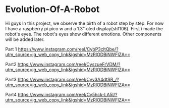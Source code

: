 # Evolution-Of-A-Robot
Hi guys
In this project, we observe the birth of a robot step by step. For now I have a raspberry pi pico w and a 1.3" oled display(sh1106). 
First i made the robot's eyes. The robot's eyes show different emotions.
Other components will be added later.

Part 1
https://www.instagram.com/reel/CybP3cltQbe/?utm_source=ig_web_copy_link&igshid=MzRlODBiNWFlZA==

Part2
https://www.instagram.com/reel/CyszueFrVDM/?utm_source=ig_web_copy_link&igshid=MzRlODBiNWFlZA==

Part3
https://www.instagram.com/reel/Cyv3A4dtSR_/?utm_source=ig_web_copy_link&igshid=MzRlODBiNWFlZA==

Part4
https://www.instagram.com/reel/Cy5hck-LA5l/?utm_source=ig_web_copy_link&igshid=MzRlODBiNWFlZA==
